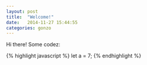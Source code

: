 ```yaml
---
layout: post
title:  "Welcome!"
date:   2014-11-27 15:44:55
categories: gonzo
---
```


Hi there! Some codez:

{% highlight javascript %}
let a = 7;
{% endhighlight %}
